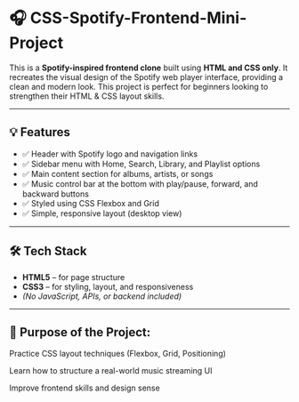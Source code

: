 # 🎧 CSS-Spotify-Frontend-Mini-Project

This is a **Spotify-inspired frontend clone** built using **HTML and CSS only**. It recreates the visual design of the Spotify web player interface, providing a clean and modern look. This project is perfect for beginners looking to strengthen their HTML & CSS layout skills.

---

## 💡 Features

- ✅ Header with Spotify logo and navigation links  
- ✅ Sidebar menu with Home, Search, Library, and Playlist options  
- ✅ Main content section for albums, artists, or songs  
- ✅ Music control bar at the bottom with play/pause, forward, and backward buttons  
- ✅ Styled using CSS Flexbox and Grid  
- ✅ Simple, responsive layout (desktop view)

---

## 🛠️ Tech Stack

- **HTML5** – for page structure  
- **CSS3** – for styling, layout, and responsiveness  
- *(No JavaScript, APIs, or backend included)*

---

## 🚀 Purpose of the Project:
Practice CSS layout techniques (Flexbox, Grid, Positioning)

Learn how to structure a real-world music streaming UI

Improve frontend skills and design sense
